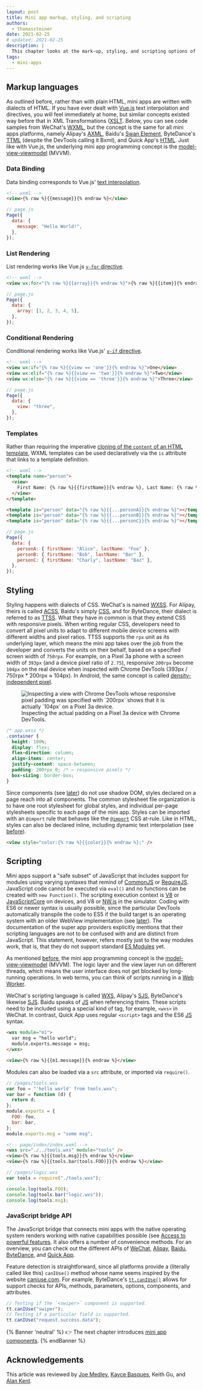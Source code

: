 ```yaml
---
layout: post
title: Mini app markup, styling, and scripting
authors:
  - thomassteiner
date: 2021-02-25
# updated: 2021-02-25
description: |
  This chapter looks at the mark-up, styling, and scripting options of various mini apps platforms.
tags:
  - mini-apps
---
```


## Markup languages

As outlined before, rather than with plain HTML, mini apps are written with dialects of HTML. If you
have ever dealt with [Vue.js](https://vuejs.org/) text interpolation and directives, you will feel
immediately at home, but similar concepts existed way before that in XML Transformations
([XSLT](https://www.w3.org/TR/xslt-30/). Below, you can see code samples from WeChat's
[WXML](https://developers.weixin.qq.com/miniprogram/en/dev/framework/view/wxml/), but the concept is
the same for all mini apps platforms, namely Alipay's
[AXML](https://opendocs.alipay.com/mini/framework/axml), Baidu's
[Swan Element](https://smartprogram.baidu.com/docs/develop/framework/dev/), ByteDance's
[TTML](https://microapp.bytedance.com/docs/zh-CN/mini-app/develop/guide/mini-app-framework/view/ttml)
(despite the DevTools calling it Bxml), and Quick App's
[HTML](https://doc.quickapp.cn/tutorial/framework/for.html). Just like with Vue.js, the underlying
mini app programming concept is the
[model-view-viewmodel](https://en.wikipedia.org/wiki/Model%E2%80%93view%E2%80%93viewmodel) (MVVM).

### Data Binding

Data binding corresponds to Vue.js'
[text interpolation](https://vuejs.org/v2/guide/syntax.html#Text).

```html
<!-- wxml -->
<view>{% raw %}{{message}}{% endraw %}</view>
```

```js
// page.js
Page({
  data: {
    message: "Hello World!",
  },
});
```

### List Rendering

List rendering works like Vue.js [`v-for` directive](https://vuejs.org/v2/guide/list.html).

```html
<!-- wxml -->
<view wx:for="{% raw %}{{array}}{% endraw %}">{% raw %}{{item}}{% endraw %}</view>
```

```js
// page.js
Page({
  data: {
    array: [1, 2, 3, 4, 5],
  },
});
```

### Conditional Rendering

Conditional rendering works like Vue.js'
[`v-if` directive](https://vuejs.org/v2/guide/conditional.html).

```html
<!-- wxml -->
<view wx:if="{% raw %}{{view == 'one'}}{% endraw %}">One</view>
<view wx:elif="{% raw %}{{view == 'two'}}{% endraw %}">Two</view>
<view wx:else="{% raw %}{{view == 'three'}}{% endraw %}">Three</view>
```

```js
// page.js
Page({
  data: {
    view: "three",
  },
});
```

### Templates

Rather than requiring the imperative
[cloning of the `content` of an HTML template](https://developer.mozilla.org/en-US/docs/Web/API/HTMLTemplateElement/content),
WXML templates can be used declaratively via the `is` attribute that links to a template definition.

```html
<!-- wxml -->
<template name="person">
  <view>
    First Name: {% raw %}{{firstName}}{% endraw %}, Last Name: {% raw %}{{lastName}}{% endraw %}
  </view>
</template>
```

```html
<template is="person" data="{% raw %}{{...personA}}{% endraw %}"></template>
<template is="person" data="{% raw %}{{...personB}}{% endraw %}"></template>
<template is="person" data="{% raw %}{{...personC}}{% endraw %}"></template>
```

```js
// page.js
Page({
  data: {
    personA: { firstName: "Alice", lastName: "Foo" },
    personB: { firstName: "Bob", lastName: "Bar" },
    personC: { firstName: "Charly", lastName: "Baz" },
  },
});
```

## Styling

Styling happens with dialects of CSS. WeChat's is named
[WXSS](https://developers.weixin.qq.com/miniprogram/en/dev/framework/quickstart/code.html#WXSS-Style).
For Alipay, theirs is called [ACSS](https://opendocs.alipay.com/mini/framework/acss), Baidu's simply
[CSS](https://smartprogram.baidu.com/docs/develop/framework/view_css/), and for ByteDance, their
dialect is referred to as
[TTSS](https://microapp.bytedance.com/docs/zh-CN/mini-app/develop/guide/mini-app-framework/view/ttss).
What they have in common is that they extend CSS with responsive pixels. When writing regular CSS,
developers need to convert all pixel units to adapt to different mobile device screens with
different widths and pixel ratios. TTSS supports the `rpx` unit as its underlying layer, which means
the mini app takes over the job from the developer and converts the units on their behalf, based on
a specified screen width of `750rpx`. For example, on a Pixel 3a phone with a screen width of
`393px` (and a device pixel ratio of `2.75`), responsive `200rpx` become `104px` on the real device
when inspected with Chrome DevTools (393px / 750rpx \* 200rpx ≈ 104px). In Android, the same concept
is called
[density-independent pixel](https://developer.android.com/training/multiscreen/screendensities#TaskUseDP).

<figure class="w-figure">
  <img src="px-chrome-devtools.png" alt="Inspecting a view with Chrome DevTools whose responsive pixel padding was specified with `200rpx` shows that it is actually `104px` on a Pixel 3a device.">
  <figcaption class="w-figure">
    Inspecting the actual padding on a Pixel 3a device with Chrome DevTools.
  </figcaption>
</figure>

```css
/* app.wxss */
.container {
  height: 100%;
  display: flex;
  flex-direction: column;
  align-items: center;
  justify-content: space-between;
  padding: 200rpx 0; /* ← responsive pixels */
  box-sizing: border-box;
}
```

Since components (see [later](/mini-app-components/)) do not use shadow DOM, styles declared on a page reach
into all components. The common stylesheet file organization is to have one root stylesheet for
global styles, and individual per-page stylesheets specific to each page of the mini app. Styles can
be imported with an `@import` rule that behaves like the
[`@import`](https://developer.mozilla.org/en-US/docs/Web/CSS/@import) CSS at-rule. Like in HTML,
styles can also be declared inline, including dynamic text interpolation (see
[before](/mini-app-markup-styling-and-scripting/#data-binding)).

```html
<view style="color:{% raw %}{{color}}{% endraw %};" />
```

## Scripting

Mini apps support a "safe subset" of JavaScript that includes support for modules using varying
syntaxes that remind of [CommonJS](http://www.commonjs.org/) or [RequireJS](https://requirejs.org/).
JavaScript code cannot be executed via `eval()` and no functions can be created with
`new Function()`. The scripting execution context is [V8](https://v8.dev/) or
[JavaScriptCore](https://developer.apple.com/documentation/javascriptcore) on devices, and V8 or
[NW.js](https://nwjs.io/) in the simulator. Coding with ES6 or newer syntax is usually possible,
since the particular DevTools automatically transpile the code to ES5 if the build target is an
operating system with an older WebView implementation (see [later](/mini-app-project-structure-lifecycle-and-bundling/#the-build-process)). The
documentation of the super app providers explicitly mentions that their scripting languages are not
to be confused with and are distinct from JavaScript. This statement, however, refers mostly just to
the way modules work, that is, that they do not support standard
[ES Modules](https://developer.mozilla.org/en-US/docs/Web/JavaScript/Guide/Modules) yet.

As mentioned [before](/mini-app-markup-styling-and-scripting/#markup-languages), the mini app programming concept is the
[model-view-viewmodel](https://en.wikipedia.org/wiki/Model%E2%80%93view%E2%80%93viewmodel) (MVVM).
The logic layer and the view layer run on different threads, which means the user interface does not
get blocked by long-running operations. In web terms, you can think of scripts running in a
[Web Worker](https://developer.mozilla.org/en-US/docs/Web/API/Web_Workers_API/Using_web_workers).

WeChat's scripting language is called
[WXS](https://developers.weixin.qq.com/miniprogram/en/dev/reference/wxs/), Alipay's
[SJS](https://opendocs.alipay.com/mini/framework/sjs), ByteDance's likewise
[SJS](https://microapp.bytedance.com/docs/zh-CN/mini-app/develop/framework/sjs-syntax-reference/sjs-introduction/).
Baidu speaks of [JS](https://smartprogram.baidu.com/docs/develop/framework/devjs/) when referencing
theirs. These scripts need to be included using a special kind of tag, for example, `<wxs>` in
WeChat. In contrast, Quick App uses regular `<script>` tags and the ES6
[JS](https://doc.quickapp.cn/framework/script.html) syntax.

```html
<wxs module="m1">
  var msg = "hello world";
  module.exports.message = msg;
</wxs>

<view>{% raw %}{{m1.message}}{% endraw %}</view>
```

Modules can also be loaded via a `src` attribute, or imported via `require()`.

```js
// /pages/tools.wxs
var foo = "'hello world' from tools.wxs";
var bar = function (d) {
  return d;
};
module.exports = {
  FOO: foo,
  bar: bar,
};
module.exports.msg = "some msg";
```

```html
<!-- page/index/index.wxml -->
<wxs src="./../tools.wxs" module="tools" />
<view>{% raw %}{{tools.msg}}{% endraw %}</view>
<view>{% raw %}{{tools.bar(tools.FOO)}}{% endraw %}</view>
```

```js
// /pages/logic.wxs
var tools = require("./tools.wxs");

console.log(tools.FOO);
console.log(tools.bar("logic.wxs"));
console.log(tools.msg);
```

### JavaScript bridge API

The JavaScript bridge that connects mini apps with the native operating system renders working with
native capabilities possible (see [Access to powerful features](/mini-app-about/#access-to-powerful-features). It
also offers a number of convenience methods. For an overview, you can check out the different APIs
of [WeChat](https://developers.weixin.qq.com/miniprogram/en/dev/api/),
[Alipay](https://opendocs.alipay.com/mini/api),
[Baidu](https://smartprogram.baidu.com/docs/develop/api/apilist/),
[ByteDance](https://microapp.bytedance.com/docs/zh-CN/mini-app/develop/api/foundation/tt-can-i-use),
and [Quick App](https://doc.quickapp.cn/features/).

Feature detection is straightforward, since all platforms provide a (literally called like this)
`canIUse()` method whose name seems inspired by the website [caniuse.com](https://caniuse.com/). For
example, ByteDance's
[`tt.canIUse()`](https://microapp.bytedance.com/docs/zh-CN/mini-app/develop/api/foundation/tt-can-i-use)
allows for support checks for APIs, methods, parameters, options, components, and attributes.

```js
// Testing if the `<swiper>` component is supported.
tt.canIUse("swiper");
// Testing if a particular field is supported.
tt.canIUse("request.success.data");
```

{% Banner 'neutral' %}
  👉 The next chapter introduces [mini app components](/mini-app-components/).
{% endBanner %}

## Acknowledgements

This article was reviewed by
[Joe Medley](https://github.com/jpmedley),
[Kayce Basques](https://github.com/kaycebasques),
Keith Gu,
and [Alan Kent](https://github.com/alankent).
